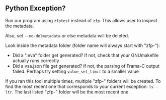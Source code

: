 ## Python Exception? 

Run our program using `zfptest` instead of `zfp`. This allows user to inspect the metadata.

Also, set `--no-delmetadata` or else metadata will be deleted.

Look inside the metadata folder (folder name will always start with "zfp-"): 
* Did a ".eva" folder get generated? If not, check that your GNUmakefile actually runs correctly
* Did a vsa.json file get generated? If not, the parsing of Frama-C output failed. Perhaps try setting `value_set_limit` to a smaller value

If you ran this tool multiple times, multiple "zfp-" folders will be created. To find the most recent one that corresponds to your current exception: `ls -ltr`. The last listed "zfp-" folder will be the most recent one.
